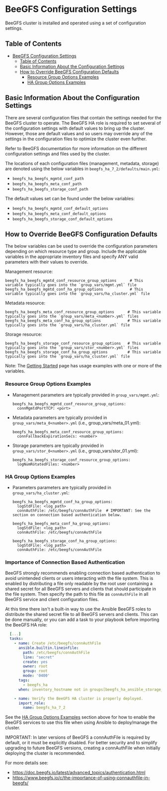 <a name="beegfs-configuration-settings"></a>
# BeeGFS Configuration Settings

BeeGFS cluster is installed and operated using a set of configuration settings.

<a name="table-of-contents"></a>
## Table of Contents

- [BeeGFS Configuration Settings](#beegfs-configuration-settings)
  - [Table of Contents](#table-of-contents)
  - [Basic Information About the Configuration Settings](#basic-information-about-the-configuration-settings)
  - [How to Override BeeGFS Configuration Defaults](#how-to-override-beegfs-configuration-defaults)
    - [Resource Group Options Examples](#resource-group-options-examples)
    - [HA Group Options Examples](#ha-group-options-examples)

<a name="basic-information-about-the-configuration-settings"></a>
## Basic Information About the Configuration Settings

There are several configuration files that contain the settings needed for the BeeGFS cluster to operate. The BeeGFS HA 
role is required to set several of the configuration settings with default values to bring up the cluster. However, 
those are default values and so users may override any of the settings in the configuration files to optimize
the cluster even further.

Refer to BeeGFS documentation for more information on the different configuration settings and files used by the 
cluster.

The locations of each configuration files (management, metadata, storage) are denoted using the below variables in
`beegfs_ha_7_2/defaults/main.yml`:
- `beegfs_ha_beegfs_mgmtd_conf_path`
- `beegfs_ha_beegfs_meta_conf_path`
- `beegfs_ha_beegfs_storage_conf_path`

The default values set can be found under the below variables:
- `beegfs_ha_beegfs_mgmtd_conf_default_options`
- `beegfs_ha_beegfs_meta_conf_default_options`
- `beegfs_ha_beegfs_storage_conf_default_options`

<a name="how-to-override-beegfs-configuration-defaults"></a>
## How to Override BeeGFS Configuration Defaults

The below variables can be used to override the configuration parameters depending on which resource type and group. 
Include the applicable variables in the appropriate inventory files and specify ANY valid parameters with their values 
to override.

Management resource:

    beegfs_ha_beegfs_mgmtd_conf_resource_group_options      # This variable typically goes into the `group_vars/mgmt.yml` file
    beegfs_ha_beegfs_mgmtd_conf_ha_group_options            # This variable typically goes into the `group_vars/ha_cluster.yml` file

Metadata resource:

    beegfs_ha_beegfs_meta_conf_resource_group_options      # This variable typically goes into the `group_vars/meta_<number>.yml` files
    beegfs_ha_beegfs_meta_conf_ha_group_options            # This variable typically goes into the `group_vars/ha_cluster.yml` file

Storage resource:

    beegfs_ha_beegfs_storage_conf_resource_group_options   # This variable typically goes into the `group_vars/stor_<number>.yml` files
    beegfs_ha_beegfs_storage_conf_ha_group_options         # This variable typically goes into the `group_vars/ha_cluster.yml` file


Note: The [Getting Started](getting_started.md) page has usage examples with one or more of the variables. 

<a name="resource-group-options-example"></a>
### Resource Group Options Examples

- Management parameters are typically provided in `group_vars/mgmt.yml`:
  ```
  beegfs_ha_beegfs_mgmtd_conf_resource_group_options:
    connMgmtdPortTCP: <port>
  ```
- Metadata parameters are typically provided in `group_vars/meta_0<number>.yml` (i.e., group_vars/meta_01.yml):
  ``` 
  beegfs_ha_beegfs_meta_conf_resource_group_options:
    connFallbackExpirationSecs: <number>
  ```
- Storage parameters are typically provided in `group_vars/stor_0<number>.yml` (i.e., group_vars/stor_01.yml):
  ```
  beegfs_ha_beegfs_storage_conf_resource_group_options:
    logNumRotatedFiles: <number>
  ```

<a name="ha-group-options-example"></a>
### HA Group Options Examples

- Parameters parameters are typically provided in `group_vars/ha_cluster.yml`:
  ```
  beegfs_ha_beegfs_mgmtd_conf_ha_group_options:
    logStdFile: <log_path>
    connAuthFile: /etc/beegfs/connAuthFile  # IMPORTANT: See the section on connection based authentication below.

  beegfs_ha_beegfs_meta_conf_ha_group_options:
    logStdFile: <log_path>
    connAuthFile: /etc/beegfs/connAuthFile

  beegfs_ha_beegfs_storage_conf_ha_group_options:
    logStdFile: <log_path>
    connAuthFile: /etc/beegfs/connAuthFile    
  ```

<a name="importance-of-conn-auth"></a>
### Importance of Connection Based Authentication

BeeGFS strongly recommends enabling connection based authentication to avoid unintended clients or users interacting
with the file system. This is enabled by distributing a file only readable by the root user containing a shared secret 
for all BeeGFS servers and clients that should participate in the file system. Then specify the path to this file as 
`connAuthFile` in all BeeGFS service and client configuration files. 

At this time there isn't a built-in way to use the Ansible BeeGFS roles to distribute the shared secret file to all 
BeeGFS servers and clients. This can be done manually, or you can add a task to your playbook before importing the
BeeGFS HA role:

```yaml
  [...]
  tasks:
    - name: Create /etc/beegfs/connAuthFile 
      ansible.builtin.lineinfile:
        path: /etc/beegfs/connAuthFile
        line: "secret"
        create: yes
        owner: root
        group: root
        mode: '0400'
      tags:
        - beegfs_ha
      when: inventory_hostname not in groups[beegfs_ha_ansible_storage_group]

    - name: Verify the BeeGFS HA cluster is properly deployed.
      import_role:
        name: beegfs_ha_7_2
```

See the [HA Group Options Examples](#ha-group-options-example) section above for how to enable the BeeGFS services
to use this file when using Ansible to deploy/manage the cluster. 

IMPORTANT: In later versions of BeeGFS a connAuthFile is required by default, or it must be explicitly disabled.
For better security and to simplify upgrading to future BeeGFS versions, creating a connAuthFile when initially 
deploying the cluster is recommended.

For more details see:

* https://doc.beegfs.io/latest/advanced_topics/authentication.html
* https://www.beegfs.io/c/the-importance-of-using-connauthfile-in-beegfs/
